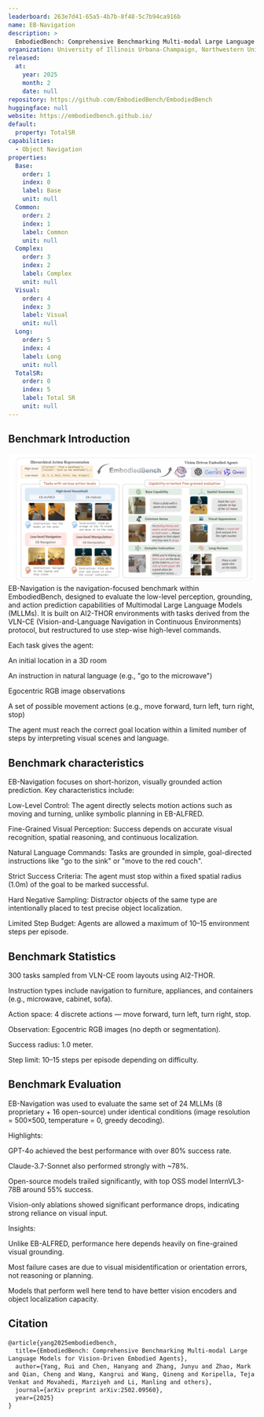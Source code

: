 ```yaml
---
leaderboard: 263e7d41-65a5-4b7b-8f48-5c7b94ca916b
name: EB-Navigation
description: >
  EmbodiedBench: Comprehensive Benchmarking Multi-modal Large Language Models for Vision-Driven Embodied Agents
organization: University of Illinois Urbana-Champaign, Northwestern University, University of Toronto, Toyota Technological Institute at Chicago
released:
  at:
    year: 2025
    month: 2
    date: null
repository: https://github.com/EmbodiedBench/EmbodiedBench
huggingface: null
website: https://embodiedbench.github.io/
default:
  property: TotalSR
capabilities:
  - Object Navigation
properties:
  Base:
    order: 1
    index: 0
    label: Base
    unit: null
  Common:
    order: 2
    index: 1
    label: Common
    unit: null
  Complex:
    order: 3
    index: 2
    label: Complex
    unit: null
  Visual:
    order: 4
    index: 3
    label: Visual
    unit: null
  Long:
    order: 5
    index: 4
    label: Long
    unit: null
  TotalSR:
    order: 0
    index: 5
    label: Total SR
    unit: null
---
```


## Benchmark Introduction

![alt text](assets/1-1.png)
EB-Navigation is the navigation-focused benchmark within EmbodiedBench, designed to evaluate the low-level perception, grounding, and action prediction capabilities of Multimodal Large Language Models (MLLMs). It is built on AI2-THOR environments with tasks derived from the VLN-CE (Vision-and-Language Navigation in Continuous Environments) protocol, but restructured to use step-wise high-level commands.

Each task gives the agent:

An initial location in a 3D room

An instruction in natural language (e.g., "go to the microwave")

Egocentric RGB image observations

A set of possible movement actions (e.g., move forward, turn left, turn right, stop)

The agent must reach the correct goal location within a limited number of steps by interpreting visual scenes and language.
## Benchmark characteristics
EB-Navigation focuses on short-horizon, visually grounded action prediction. Key characteristics include:

Low-Level Control: The agent directly selects motion actions such as moving and turning, unlike symbolic planning in EB-ALFRED.

Fine-Grained Visual Perception: Success depends on accurate visual recognition, spatial reasoning, and continuous localization.

Natural Language Commands: Tasks are grounded in simple, goal-directed instructions like "go to the sink" or "move to the red couch".

Strict Success Criteria: The agent must stop within a fixed spatial radius (1.0m) of the goal to be marked successful.

Hard Negative Sampling: Distractor objects of the same type are intentionally placed to test precise object localization.

Limited Step Budget: Agents are allowed a maximum of 10–15 environment steps per episode.


## Benchmark Statistics
300 tasks sampled from VLN-CE room layouts using AI2-THOR.

Instruction types include navigation to furniture, appliances, and containers (e.g., microwave, cabinet, sofa).

Action space: 4 discrete actions — move forward, turn left, turn right, stop.

Observation: Egocentric RGB images (no depth or segmentation).

Success radius: 1.0 meter.

Step limit: 10–15 steps per episode depending on difficulty.
## Benchmark Evaluation
EB-Navigation was used to evaluate the same set of 24 MLLMs (8 proprietary + 16 open-source) under identical conditions (image resolution = 500×500, temperature = 0, greedy decoding).

Highlights:

GPT-4o achieved the best performance with over 80% success rate.

Claude-3.7-Sonnet also performed strongly with ~78%.

Open-source models trailed significantly, with top OSS model InternVL3-78B around 55% success.

Vision-only ablations showed significant performance drops, indicating strong reliance on visual input.

Insights:

Unlike EB-ALFRED, performance here depends heavily on fine-grained visual grounding.

Most failure cases are due to visual misidentification or orientation errors, not reasoning or planning.

Models that perform well here tend to have better vision encoders and object localization capacity.


## Citation

```
@article{yang2025embodiedbench,
  title={EmbodiedBench: Comprehensive Benchmarking Multi-modal Large Language Models for Vision-Driven Embodied Agents},
  author={Yang, Rui and Chen, Hanyang and Zhang, Junyu and Zhao, Mark and Qian, Cheng and Wang, Kangrui and Wang, Qineng and Koripella, Teja Venkat and Movahedi, Marziyeh and Li, Manling and others},
  journal={arXiv preprint arXiv:2502.09560},
  year={2025}
}

```
